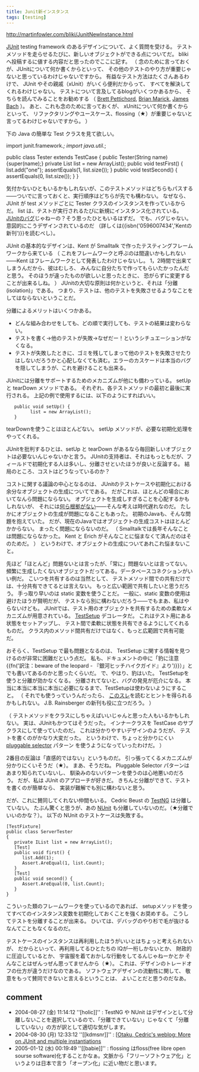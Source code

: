 ```yaml
---
title: Junit新インスタンス
tags: [testing]
---
```


http://martinfowler.com/bliki/JunitNewInstance.html

[JUnit](http://junit.org/) testing framework のあるデザインについて、よく質問を受ける。
テストメソッドを走らせるたびに、新しいオブジェクトができる点についてだ。
blikiへ投稿するに値する内容だと思ったのでここに記す。
（
念のために言っておくが、JUnitについて何か書くからといって、
その他のテストのやり方が重要じゃないと思っているわけじゃないですから。
有益なテスト方法はたくさんあるわけで、
JUnit やその親戚（xUnit）がいくら便利だからって、
すべてを解決してくれるわけじゃない。
テストについて言及してるblogがいくつかあるから、
そちらを読んでみることをお勧めする
（
[Brett Pettichord](http://www.io.com/~wazmo/blog/), 
[Brian Marick](http://www.testing.com/cgi-bin/blog), 
[James Bach](http://blackbox.cs.fit.edu/blog/james/)
）。
あと、これも念のために言っておくが、
xUnitについて何か書くからといって、
リファクタリングやユースケース、flossing（★）が重要じゃないと言ってるわけじゃないですから。
）

下の Java の簡単な Test クラスを見て欲しい。

 import junit.framework.*;
 import java.util.*;
 
 public class Tester extends TestCase {
       public Tester(String name) {super(name);}
       private List list = new ArrayList();
       public void testFirst() {
             list.add("one");
             assertEquals(1, list.size());
       }
       public void testSecond() {
             assertEquals(0, list.size());
       }
 }

気付かないひともいるかもしれないが、このテストメソッドはどちらもパスする
——ついでに言っておくと、実行順序はどちらが先でも構わない。
なぜなら、JUnit が test メソッドごとに Tester クラスのインスタンスを作っているからだ。
list は、テストが実行されるたびに新規にインスタンス化されている。
[JUnitのバグ](http://beust.com/weblog/archives/000082.html)じゃねーの？そう思ったひともいるはずだ。
でも、バグじゃない。意図的にこうデザインされているのだ
（詳しくは{{isbn('0596007434','Kentの新刊')}}を読むべし）。


JUnit の基本的なデザインは、Kent が Smalltalk で作ったテスティングフレームワークから来ている
（
これをフレームワークと呼ぶのは間違いかもしれない
——Kent はフレームワークとして発表したわけじゃないし。
1，2時間で出来てしまうんだから、彼はむしろ、
みんなに自分たちで作ってもらいたかったんだと思う。
そのほうが違ったものが欲しいと思ったときに、
恐がらずに変更することが出来るしね。
）
JUnitの大切な原則は何かというと、それは「分離(isolation)」である。
つまり、テストは、他のテストを失敗させるようなことをしてはならないということだ。

分離によるメリットはいくつかある。

* どんな組み合わせをしても、どの順で実行しても、テストの結果は変わらない。
* テストを書く→他のテストが失敗→なぜだー！というシチュエーションがなくなる。
* テストが失敗したときに、ゴミを残してしまって他のテストを失敗させたりはしないだろうかと心配しなくても済む。エラーのカスケードは本当のバグを隠してしまうが、これを避けることも出来る。


JUnitには分離をサポートするためのメカニズムが他にも備わっている。
setUp と tearDown メソッドである。
それぞれ、各テストメソッドの最初と最後に実行される。
上記の例で使用するには、以下のようにすればいい。


       public void setUp() {
             list = new ArrayList();
       }


tearDownを使うことはほとんどない。
setUp メソッドが、必要な初期化処理をやってくれる。

JUnitを批判するひとは、setUp と tearDown があるなら毎回新しいオブジェクトは必要ないんじゃないかと言う。
JUnitの支持者は、それはもっともだが、フィールドで初期化する人は多いし、分離させといたほうが良いと反論する。
結局のところ、コストはどうなっているのか？

コストに関する議論の中心となるのは、
JUnitのテストケースや初期化における余分なオブジェクトの生成についてである。
だがこれは、ほとんどの場合においてなんら問題にならない。
オブジェクトを生成しすぎることを心配するかもしれないが、
それには[何ら根拠がない](http://www-106.ibm.com/developerworks/java/library/j-jtp01274.html#author1)——そんな考えは時代遅れなのだ。
たしかにオブジェクトの生成が問題になることもあった。
初期のJavaも、そんな問題を抱えていた。
だが、現在のJavaではオブジェクトの生成コストはほとんどかからない。
まったく問題にならないのだ。
（
Smalltalkでは長年そんなことは問題にならなかった。
Kent と Erich がそんなことに悩まなくて済んだのはそのためだ。
）
というわけで、オブジェクトの生成についてあれこれ悩まないこと。

先ほど「ほとんど」問題ないとは言ったが、「常に」問題ないとは言ってない。
頻繁に生成したくないオブジェクトだってある。データベースコネクションがいい例だ。
こいつを共有するのは当然として、
テストメソッド間での共有だけでは、十分共有できてるとは言えない。
もっと広い範囲で共有したいと思うだろう。
手っ取り早いのは static 変数を使うことだ。
一般に、static 変数の使用は避けたほうが賢明だが、
テストなら別に構わないだろう——でもまあ、私はやらないけども。
JUnitでは、テスト用のオブジェクトを共有するための柔軟なメカニズムが用意されている。
[TestSetup](http://junit.sourceforge.net/javadoc/junit/extensions/TestSetup.html) デコレータだ。
これはテスト用にある状態をセットアップし、
テスト間で柔軟に状態を共有できるようにしてくれるものだ。
クラス内のメソッド間共有だけではなく、もっと広範囲で共有可能だ。

おそらく、TestSetup で最も問題となるのは、
TestSetup に関する情報を見つけるのが非常に困難だという点だ。
私も、ドキュメントの中に「豹に注意{{fn('訳注：beware of the leopard - 『銀河ヒッチハイクガイド』より')}}）」とでも書いてあるのかと思ったくらいだ。
で、やはり、豹はいた。
TestSetupを使うと分離が効かなくなる。
分離されてないと、バグの発見が厄介になる。
本当に本当に本当に本当に必要になるまで、TestSetupは使わないようにすること。
（
それでも使うっていうんだったら、
[このスレ](http://www.testdriven.com/modules/newbb/viewtopic.php?viewmode=flat&order=ASC&topic_id=1115&forum=7&move=prev&topic_time=1089140252)を読むとヒントを得られるかもしれない。
J.B. Rainsberger の新刊も役に立つだろう。
）

（
テストメソッドをクラスにしちゃえばいいじゃんと思った人もいるかもしれない。
実は、JUnitもかつてはそうだった。
インナークラスを TestCase のサブクラスにして使っていたのだ。
これは分かりやすいデザインのようだが、
テストを書くのがかなり大変だった。
というわけで、ちょっと分かりにくい [pluggable selector](http://junit.sourceforge.net/doc/cookstour/cookstour.htm) パターン を使うようになっていったわけだ。
）

2番目の反論は「直感的ではない」というものだ。
引っ張ってくるメカニズムが分かりにくいそうだ（★）。
まあ、そうだね。
Pluggable Selector パターンはあまり知られていないし、
馴染みのないパターンを使うのは心地悪いのだろう。
だが、私は JUnit のアプローチが好きだ。
きちんと分離ができて、テストを書くのが簡単なら、
実装が難解でも別に構わないと思う。

だが、これに賛同してくれない仲間もいる。
Cedric Beust の [TestNG](http://www.beust.com/testng/) は分離していない。
たぶん驚くと思うが、あの [NUnit](http://nunit.org/) も分離していないのだ。（★分離でいいのかな？）。
以下の NUnit のテストケースは失敗する。

    [TestFixture]
    public class ServerTester
    {
       private IList list = new ArrayList();
       [Test]
       public void first() {
          list.Add(1);
          Assert.AreEqual(1, list.Count);
       }
       [Test]
       public void second() {
          Assert.AreEqual(0, list.Count);
       }
    }

こういった類のフレームワークを使っているのであれば、
setupメソッドを使ってすべてのインスタンス変数を初期化しておくことを強くお奨めする。
こうしてテストを分離することが出来る。
ひいては、デバッグのやり杉で毛が抜けるなんてこともなくなるのだ。

テストケースのインスタンスは再利用したほうがいいとはちょっと考えられないが、
だからといって、再利用してるひとたちの
IQが一桁しかないとか、
財政的に圧迫しているとか、
宇宙服を着ておかしな行動をしてるんじゃねーかとか
そんなことはぜんっぜん思ってませんから（★）。
これは、デザインのトレードオフの仕方が違うだけなのである。
ソフトウェアデザインの流動性に関して、
敬意をもって賛同できないと言えるということは、
よいことだと思うのだなあ。

## comment
* 2004-08-27 (金) 11:14:12 ''[holic]]'' : TestNG や NUnit はデザインとして分離しないことを選択しているので、「分離できていない」じゃなくて「分離していない」の方が訳として適切な気がします。
* 2004-08-30 (月) 12:33:12 ''[[kdmsnr]]'' : [[Otaku, Cedric's weblog: More on JUnit and multiple instantiations](http://beust.com/weblog/archives/000175.html)
* 2005-01-12 (水) 00:19:49 ''[[babie]]'' : flossing はfloss(free libre open sourse software)化することかなぁ。文脈から「フリーソフトウェア化」というよりは日本で言う「オープン化」に近い物だと思います。
